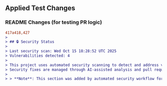 ## Applied Test Changes

### README Changes (for testing PR logic)
```diff
417a418,427
> 
> ## 🔒 Security Status
> 
> Last security scan: Wed Oct 15 18:28:52 UTC 2025
> Vulnerabilities detected: 4
> 
> This project uses automated security scanning to detect and address vulnerabilities.
> Security fixes are managed through AI-assisted analysis and pull requests.
> 
> > **Note**: This section was added by automated security workflow for testing PR logic.
```
